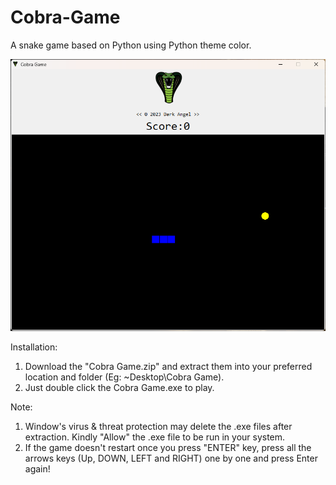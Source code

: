 # Cobra-Game
A snake game based on Python using Python theme color.

![Screenshot 2023-10-21 054120](https://github.com/Ramesh-DarkAngel/Cobra-Game/blob/main/Game%20Play.png)





Installation:
1. Download the "Cobra Game.zip" and extract them into your preferred location and folder (Eg: ~Desktop\Cobra Game).
2. Just double click the Cobra Game.exe to play.


Note: 
1. Window's virus & threat protection may delete the .exe files after extraction. Kindly "Allow" the .exe file to be run in your system.
2. If the game doesn't restart once you press "ENTER" key, press all the arrows keys (Up, DOWN, LEFT and RIGHT) one by one and press Enter again! 


